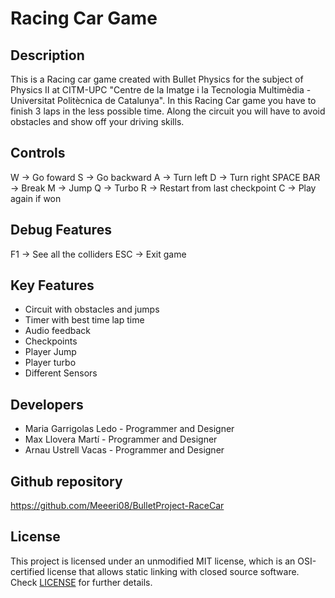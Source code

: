 # Racing Car Game

## Description
This is a Racing car game created with Bullet Physics for the subject of Physics II at CITM-UPC
"Centre de la Imatge i la Tecnologia Multimèdia - Universitat Politècnica de Catalunya".
In this Racing Car game you have to finish 3 laps in the less possible time. Along the circuit
you will have to avoid obstacles and show off your driving skills.

## Controls
W -> Go foward
S -> Go backward
A -> Turn left
D -> Turn right
SPACE BAR -> Break
M -> Jump
Q -> Turbo
R -> Restart from last checkpoint
C -> Play again if won

## Debug Features
F1 -> See all the colliders
ESC -> Exit game

## Key Features
- Circuit with obstacles and jumps
- Timer with best time lap time
- Audio feedback
- Checkpoints
- Player Jump
- Player turbo
- Different Sensors

## Developers
 - Maria Garrigolas Ledo - Programmer and Designer
 - Max Llovera Martí - Programmer and Designer
 - Arnau Ustrell Vacas - Programmer and Designer

## Github repository
https://github.com/Meeeri08/BulletProject-RaceCar

## License
This project is licensed under an unmodified MIT license, which is an OSI-certified license that allows static linking with closed source software. Check [LICENSE](LICENSE) for further details.

